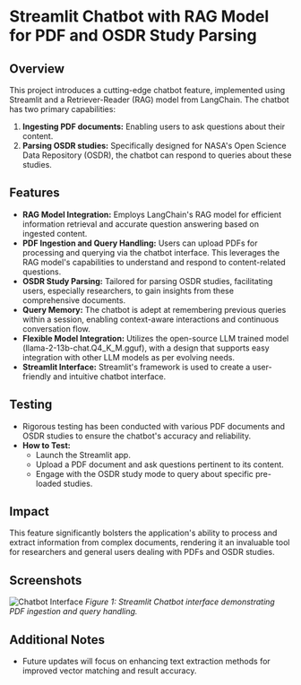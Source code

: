 # Streamlit Chatbot with RAG Model for PDF and OSDR Study Parsing

## Overview
This project introduces a cutting-edge chatbot feature, implemented using Streamlit and a Retriever-Reader (RAG) model from LangChain. The chatbot has two primary capabilities:
1. **Ingesting PDF documents:** Enabling users to ask questions about their content.
2. **Parsing OSDR studies:** Specifically designed for NASA's Open Science Data Repository (OSDR), the chatbot can respond to queries about these studies.

## Features
- **RAG Model Integration:** Employs LangChain's RAG model for efficient information retrieval and accurate question answering based on ingested content.
- **PDF Ingestion and Query Handling:** Users can upload PDFs for processing and querying via the chatbot interface. This leverages the RAG model's capabilities to understand and respond to content-related questions.
- **OSDR Study Parsing:** Tailored for parsing OSDR studies, facilitating users, especially researchers, to gain insights from these comprehensive documents.
- **Query Memory:** The chatbot is adept at remembering previous queries within a session, enabling context-aware interactions and continuous conversation flow.
- **Flexible Model Integration:** Utilizes the open-source LLM trained model (llama-2-13b-chat.Q4_K_M.gguf), with a design that supports easy integration with other LLM models as per evolving needs.
- **Streamlit Interface:** Streamlit's framework is used to create a user-friendly and intuitive chatbot interface.

## Testing
- Rigorous testing has been conducted with various PDF documents and OSDR studies to ensure the chatbot's accuracy and reliability.
- **How to Test:**
  - Launch the Streamlit app.
  - Upload a PDF document and ask questions pertinent to its content.
  - Engage with the OSDR study mode to query about specific pre-loaded studies.

## Impact
This feature significantly bolsters the application's ability to process and extract information from complex documents, rendering it an invaluable tool for researchers and general users dealing with PDFs and OSDR studies.

## Screenshots
![Chatbot Interface](https://github.com/alwalt/pdf_legacy_reader/assets/71529213/5ec7036a-8a05-419a-b587-0b124273c90c)
*Figure 1: Streamlit Chatbot interface demonstrating PDF ingestion and query handling.*

## Additional Notes
- Future updates will focus on enhancing text extraction methods for improved vector matching and result accuracy.
